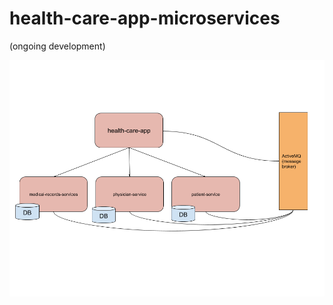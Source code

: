 # health-care-app-microservices
(ongoing development)<br>

![alt text](https://github.com/jferrater/health-care-app-microservices/blob/master/diagram.png)<br>